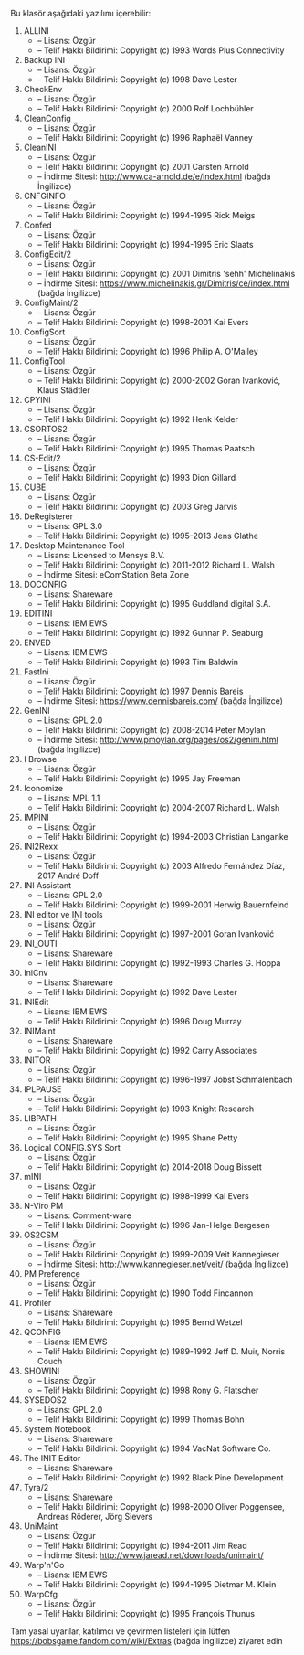 Bu klasör aşağıdaki yazılımı içerebilir:

1. ALLINI
   - – Lisans: Özgür
   - – Telif Hakkı Bildirimi: Copyright (c) 1993 Words Plus Connectivity
2. Backup INI
   - – Lisans: Özgür
   - – Telif Hakkı Bildirimi: Copyright (c) 1998 Dave Lester
3. CheckEnv
   - – Lisans: Özgür
   - – Telif Hakkı Bildirimi: Copyright (c) 2000 Rolf Lochbühler
4. CleanConfig
   - – Lisans: Özgür
   - – Telif Hakkı Bildirimi: Copyright (c) 1996 Raphaël Vanney
5. CleanINI
   - – Lisans: Özgür
   - – Telif Hakkı Bildirimi: Copyright (c) 2001 Carsten Arnold
   - – İndirme Sitesi: http://www.ca-arnold.de/e/index.html (bağda İngilizce)
6. CNFGINFO
   - – Lisans: Özgür
   - – Telif Hakkı Bildirimi: Copyright (c) 1994-1995 Rick Meigs
7. Confed
   - – Lisans: Özgür
   - – Telif Hakkı Bildirimi: Copyright (c) 1994-1995 Eric Slaats
8. ConfigEdit/2
   - – Lisans: Özgür
   - – Telif Hakkı Bildirimi: Copyright (c) 2001 Dimitris 'sehh' Michelinakis
   - – İndirme Sitesi: https://www.michelinakis.gr/Dimitris/ce/index.html (bağda İngilizce)
9. ConfigMaint/2
   - – Lisans: Özgür
   - – Telif Hakkı Bildirimi: Copyright (c) 1998-2001 Kai Evers
10. ConfigSort
    - – Lisans: Özgür
    - – Telif Hakkı Bildirimi: Copyright (c) 1996 Philip A. O'Malley
11. ConfigTool
    - – Lisans: Özgür
    - – Telif Hakkı Bildirimi: Copyright (c) 2000-2002 Goran Ivanković, Klaus Städtler
12. CPYINI
    - – Lisans: Özgür
    - – Telif Hakkı Bildirimi: Copyright (c) 1992 Henk Kelder
13. CSORTOS2
    - – Lisans: Özgür
    - – Telif Hakkı Bildirimi: Copyright (c) 1995 Thomas Paatsch
14. CS-Edit/2
    - – Lisans: Özgür
    - – Telif Hakkı Bildirimi: Copyright (c) 1993 Dion Gillard
15. CUBE
    - – Lisans: Özgür
    - – Telif Hakkı Bildirimi: Copyright (c) 2003 Greg Jarvis
16. DeRegisterer
    - – Lisans: GPL 3.0
    - – Telif Hakkı Bildirimi: Copyright (c) 1995-2013 Jens Glathe
17. Desktop Maintenance Tool
    - – Lisans: Licensed to Mensys B.V.
    - – Telif Hakkı Bildirimi: Copyright (c) 2011-2012 Richard L. Walsh
    - – İndirme Sitesi: eComStation Beta Zone
18. DOCONFIG
    - – Lisans: Shareware
    - – Telif Hakkı Bildirimi: Copyright (c) 1995 Guddland digital S.A.
19. EDITINI
    - – Lisans: IBM EWS
    - – Telif Hakkı Bildirimi: Copyright (c) 1992 Gunnar P. Seaburg
20. ENVED
    - – Lisans: IBM EWS
    - – Telif Hakkı Bildirimi: Copyright (c) 1993 Tim Baldwin
21. FastIni
    - – Lisans: Özgür
    - – Telif Hakkı Bildirimi: Copyright (c) 1997 Dennis Bareis
    - – İndirme Sitesi: https://www.dennisbareis.com/ (bağda İngilizce)
22. GenINI
    - – Lisans: GPL 2.0
    - – Telif Hakkı Bildirimi: Copyright (c) 2008-2014 Peter Moylan
    - – İndirme Sitesi: http://www.pmoylan.org/pages/os2/genini.html (bağda İngilizce)
23. I Browse
    - – Lisans: Özgür
    - – Telif Hakkı Bildirimi: Copyright (c) 1995 Jay Freeman
24. Iconomize
    - – Lisans: MPL 1.1
    - – Telif Hakkı Bildirimi: Copyright (c) 2004-2007 Richard L. Walsh
25. IMPINI
    - – Lisans: Özgür
    - – Telif Hakkı Bildirimi: Copyright (c) 1994-2003 Christian Langanke
26. INI2Rexx
    - – Lisans: Özgür
    - – Telif Hakkı Bildirimi: Copyright (c) 2003 Alfredo Fernández Díaz, 2017 André Doff
27. INI Assistant
    - – Lisans: GPL 2.0
    - – Telif Hakkı Bildirimi: Copyright (c) 1999-2001 Herwig Bauernfeind
28. INI editor ve INI tools
    - – Lisans: Özgür
    - – Telif Hakkı Bildirimi: Copyright (c) 1997-2001 Goran Ivanković
29. INI_OUTI
    - – Lisans: Shareware
    - – Telif Hakkı Bildirimi: Copyright (c) 1992-1993 Charles G. Hoppa
30. IniCnv
    - – Lisans: Shareware
    - – Telif Hakkı Bildirimi: Copyright (c) 1992 Dave Lester
31. INIEdit
    - – Lisans: IBM EWS
    - – Telif Hakkı Bildirimi: Copyright (c) 1996 Doug Murray
32. INIMaint
    - – Lisans: Shareware
    - – Telif Hakkı Bildirimi: Copyright (c) 1992 Carry Associates
33. INITOR
    - – Lisans: Özgür
    - – Telif Hakkı Bildirimi: Copyright (c) 1996-1997 Jobst Schmalenbach
34. IPLPAUSE
    - – Lisans: Özgür
    - – Telif Hakkı Bildirimi: Copyright (c) 1993 Knight Research
35. LIBPATH
    - – Lisans: Özgür
    - – Telif Hakkı Bildirimi: Copyright (c) 1995 Shane Petty
36. Logical CONFIG.SYS Sort
    - – Lisans: Özgür
    - – Telif Hakkı Bildirimi: Copyright (c) 2014-2018 Doug Bissett
37. mINI
    - – Lisans: Özgür
    - – Telif Hakkı Bildirimi: Copyright (c) 1998-1999 Kai Evers
38. N-Viro PM
    - – Lisans: Comment-ware
    - – Telif Hakkı Bildirimi: Copyright (c) 1996 Jan-Helge Bergesen
39. OS2CSM
    - – Lisans: Özgür
    - – Telif Hakkı Bildirimi: Copyright (c) 1999-2009 Veit Kannegieser
    - – İndirme Sitesi: http://www.kannegieser.net/veit/ (bağda İngilizce)
40. PM Preference
    - – Lisans: Özgür
    - – Telif Hakkı Bildirimi: Copyright (c) 1990 Todd Fincannon
41. Profiler
    - – Lisans: Shareware
    - – Telif Hakkı Bildirimi: Copyright (c) 1995 Bernd Wetzel
42. QCONFIG
    - – Lisans: IBM EWS
    - – Telif Hakkı Bildirimi: Copyright (c) 1989-1992 Jeff D. Muir, Norris Couch
43. SHOWINI
    - – Lisans: Özgür
    - – Telif Hakkı Bildirimi: Copyright (c) 1998 Rony G. Flatscher
44. SYSEDOS2
    - – Lisans: GPL 2.0
    - – Telif Hakkı Bildirimi: Copyright (c) 1999 Thomas Bohn
45. System Notebook
    - – Lisans: Shareware
    - – Telif Hakkı Bildirimi: Copyright (c) 1994 VacNat Software Co.
46. The INIT Editor
    - – Lisans: Shareware
    - – Telif Hakkı Bildirimi: Copyright (c) 1992 Black Pine Development
47. Tyra/2
    - – Lisans: Shareware
    - – Telif Hakkı Bildirimi: Copyright (c) 1998-2000 Oliver Poggensee, Andreas Röderer, Jörg Sievers
48. UniMaint
    - – Lisans: Özgür
    - – Telif Hakkı Bildirimi: Copyright (c) 1994-2011 Jim Read
    - – İndirme Sitesi: http://www.jaread.net/downloads/unimaint/
49. Warp'n'Go
    - – Lisans: IBM EWS
    - – Telif Hakkı Bildirimi: Copyright (c) 1994-1995 Dietmar M. Klein
50. WarpCfg
    - – Lisans: Özgür
    - – Telif Hakkı Bildirimi: Copyright (c) 1995 François Thunus

Tam yasal uyarılar, katılımcı ve çevirmen listeleri için lütfen https://bobsgame.fandom.com/wiki/Extras (bağda İngilizce) ziyaret edin
